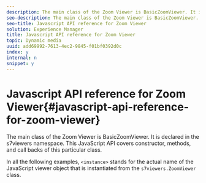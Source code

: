 ```yaml
---
description: The main class of the Zoom Viewer is BasicZoomViewer. It is declared in the s7viewers namespace. This JavaScript API covers constructor, methods, and call backs of this particular class.
seo-description: The main class of the Zoom Viewer is BasicZoomViewer. It is declared in the s7viewers namespace. This JavaScript API covers constructor, methods, and call backs of this particular class.
seo-title: Javascript API reference for Zoom Viewer
solution: Experience Manager
title: Javascript API reference for Zoom Viewer
topic: Dynamic media
uuid: add69992-7613-4ec2-9845-f01bf0392d0c
index: y
internal: n
snippet: y
---
```


# Javascript API reference for Zoom Viewer{#javascript-api-reference-for-zoom-viewer}

The main class of the Zoom Viewer is BasicZoomViewer. It is declared in the s7viewers namespace. This JavaScript API covers constructor, methods, and call backs of this particular class.

In all the following examples, `<instance>` stands for the actual name of the JavaScript viewer object that is instantiated from the `s7viewers.ZoomViewer` class. 
